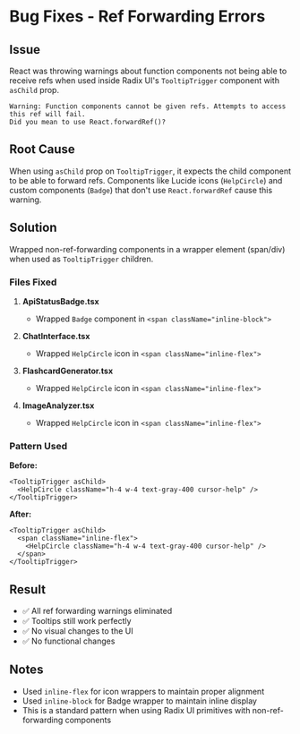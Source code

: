 # Bug Fixes - Ref Forwarding Errors

## Issue
React was throwing warnings about function components not being able to receive refs when used inside Radix UI's `TooltipTrigger` component with `asChild` prop.

```
Warning: Function components cannot be given refs. Attempts to access this ref will fail. 
Did you mean to use React.forwardRef()?
```

## Root Cause
When using `asChild` prop on `TooltipTrigger`, it expects the child component to be able to forward refs. Components like Lucide icons (`HelpCircle`) and custom components (`Badge`) that don't use `React.forwardRef` cause this warning.

## Solution
Wrapped non-ref-forwarding components in a wrapper element (span/div) when used as `TooltipTrigger` children.

### Files Fixed

1. **ApiStatusBadge.tsx**
   - Wrapped `Badge` component in `<span className="inline-block">`
   
2. **ChatInterface.tsx**
   - Wrapped `HelpCircle` icon in `<span className="inline-flex">`
   
3. **FlashcardGenerator.tsx**
   - Wrapped `HelpCircle` icon in `<span className="inline-flex">`
   
4. **ImageAnalyzer.tsx**
   - Wrapped `HelpCircle` icon in `<span className="inline-flex">`

### Pattern Used

**Before:**
```tsx
<TooltipTrigger asChild>
  <HelpCircle className="h-4 w-4 text-gray-400 cursor-help" />
</TooltipTrigger>
```

**After:**
```tsx
<TooltipTrigger asChild>
  <span className="inline-flex">
    <HelpCircle className="h-4 w-4 text-gray-400 cursor-help" />
  </span>
</TooltipTrigger>
```

## Result
- ✅ All ref forwarding warnings eliminated
- ✅ Tooltips still work perfectly
- ✅ No visual changes to the UI
- ✅ No functional changes

## Notes
- Used `inline-flex` for icon wrappers to maintain proper alignment
- Used `inline-block` for Badge wrapper to maintain inline display
- This is a standard pattern when using Radix UI primitives with non-ref-forwarding components
